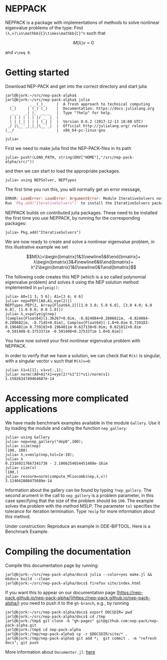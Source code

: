 
# NEPPACK 

NEPPACK is a package with implementations of methods to solve nonlinear eigenvalue problems of
the type: Find ``(λ,v)\in\mathbb{C}\times\mathbb{C}^n`` such that
```math
M(λ)v=0
```
and ``v\neq 0``. 


# Getting started

Download NEP-PACK and get into the correct directory and start julia

```
jarl@bjork:~/src/nep-pack-alpha$
jarl@bjork:~/src/nep-pack-alpha$ julia
   _       _ _(_)_     |  A fresh approach to technical computing
  (_)     | (_) (_)    |  Documentation: https://docs.julialang.org
   _ _   _| |_  __ _   |  Type "?help" for help.
  | | | | | | |/ _` |  |
  | | |_| | | | (_| |  |  Version 0.6.2 (2017-12-13 18:08 UTC)
 _/ |\__'_|_|_|\__'_|  |  Official http://julialang.org/ release
|__/                   |  x86_64-pc-linux-gnu

julia> 
```

First we need to make julia find the NEP-PACK-files in its path
```julia-repl
julia> push!(LOAD_PATH, string(ENV["HOME"],"/src/nep-pack-alpha/src/"))
```
and then we can start to load the appropriate packages. 
```julia-repl
julia> using NEPSolver, NEPTypes
```
The first time you run this, you will normally get an error message,
```julia
ERROR: LoadError: LoadError: ArgumentError: Module IterativeSolvers not found in current path.
Run `Pkg.add("IterativeSolvers")` to install the IterativeSolvers package.
```
NEPPACK builds on contributed julia packages.
These need to be installed the first time you use NEPPACK,
by running for the corresponding packages:
```julia-repl
julia> Pkg.add("IterativeSolvers")
```

We are now ready to create and solve a nonlinear eigenvalue problem, in this
illustrative example we set

```math
M(λ)=\begin{bmatrix}1&3\newline5&6\end{bmatrix}+
λ\begin{bmatrix}3&4\newline6&6\end{bmatrix}+
λ^2\begin{bmatrix}1&0\newline0&1\end{bmatrix}
```
The following code creates this NEP (which is a so called polynomial eigenvalue problem)
and solves it using the NEP solution method implemented in `polyeig()`:
```julia-repl
julia> A0=[1 3; 5 6]; A1=[3 4; 6 6]
julia> nep=PEP([A0,A1,eye(2)])
NEPTypes.PEP(2, Array{Float64,2}[[1.0 3.0; 5.0 6.0], [3.0 4.0; 6.0 6.0], [1.0 0.0; 0.0 1.0]])
julia> λ,v=polyeig(nep)
(Complex{Float64}[1.36267+0.0im, -0.824084+0.280682im, -0.824084-0.280682im, -8.7145+0.0im], Complex{Float64}[-1.0+0.0im 0.739183-0.196401im 0.739183+0.196401im 0.627138+0.0im; 0.821812+0.0im -0.501408-0.375337im -0.501408+0.375337im 1.0+0.0im])
```
You have now solved your first nonlinear eigenvalue
problem with NEPPACK. 

In order to verify that we have a solution, we can check that  ``M(λ)`` is singular,
with a singular vector ``v`` such that ``M(λ)v=0``:
```julia-repl
julia> λ1=λ[1]; v1=v[:,1];
julia> norm((A0+A1*λ1+eye(2)*λ1^2)*v1)/norm(v1)
1.1502634749464687e-14
```


# Accessing more complicated applications

We have made benchmark examples available in the module `Gallery`. Use it
by loading the module and calling the function `nep_gallery`:

```julia-repl
julia> using Gallery
julia> nep=nep_gallery("dep0",100);
julia> size(nep)
(100, 100)
julia> λ,v=mslp(nep,tol=1e-10);
julia> λ
0.23169217667341738 - 2.1866254654451488e-16im
julia> size(v)
(100,)
julia> resnorm=norm(compute_Mlincomb(nep,λ,v))
3.124042808475689e-14
```
Information about the gallery can be found by typing `?nep_gallery`.
The second arument in the call to `nep_gallery` is a problem parameter,
in this case specifying that the  size of the problem should be `100`.
The example solves the problem with the method MSLP. The parameter `tol` specifies the
tolerance for iteration termination. Type `?mslp` for more information
about this method.


Under construction: Reproduce an example in DDE-BIFTOOL. Here is a Benchmark Example. 





# Compiling the documentation

Compile this documentation page by running:
```
jarl@bjork:~/src/nep-pack-alpha/docs$ julia --color=yes make.jl &&  mkdocs build --clean
jarl@bjork:~/src/nep-pack-alpha/docs$ firefox site/index.html
```
If you want this to appear on our documentation page
[https://nep-pack.github.io/nep-pack-alpha/](https://nep-pack.github.io/nep-pack-alpha/)
you need to push it to the `gh-branch`, e.g.,  by running
```
jarl@bjork:~/src/nep-pack-alpha/docs$ export DOCSDIR=`pwd`
jarl@bjork:~/src/nep-pack-alpha/docs$ cd /tmp
jarl@bjork:/tmp$ git clone -b "gh-pages" git@github.com:nep-pack/nep-pack-alpha.git
jarl@bjork:/tmp$ cd nep-pack-alpha
jarl@bjork:/tmp/nep-pack-alpha$ cp -r $DOCSDIR/site/* .
jarl@bjork:/tmp/nep-pack-alpha$ git add *;  git commit . -m "refresh docs"; git push
```


More information about `Documenter.jl`: [here](https://juliadocs.github.io/Documenter.jl/v0.1.3/man/guide/#Package-Guide-1)




